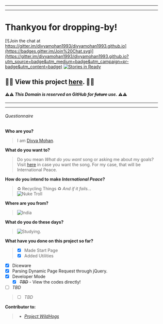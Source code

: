 [//]: # (Commented INDEX)
[//]: # (Two spaces "  " - Line Break)
[//]: # ("---------" -  Title Line)
[//]: # ("=========" - Sub-Title Line)

-----------------------
-----------------------
# Thankyou for dropping-by!

[![Join the chat at https://gitter.im/divyamohan1993/divyamohan1993.github.io](https://badges.gitter.im/Join%20Chat.svg)](https://gitter.im/divyamohan1993/divyamohan1993.github.io?utm_source=badge&utm_medium=badge&utm_campaign=pr-badge&utm_content=badge)  [![Stories in Ready](https://badge.waffle.io/divyamohan1993/divyamohan1993.github.io.svg?label=ready&title=Ready)](http://waffle.io/divyamohan1993/divyamohan1993.github.io)

## :construction::construction: View this project [here](//divyamohan1993.github.io). :construction::construction:

#### :warning::warning: *This Domain is reserved on GitHub for ~~future~~ use.* :warning::warning:
-----------------------
-----------------------

###### Questionnaire


**Who are you?**
> I am [Divya Mohan](//about.me/divyamohan1993).


**What do you want to?**
> Do you mean *What do you want* song or asking me about my goals? Visit [here](//www.youtube.com/watch?v=97BfC4LgrXk) in case you want the song. For my case, that will be International Peace.


**How do you intend to make _International Peace_?**
> :recycle: Recycling Things :recycle: *And if it fails...*  
> ![Nuke Troll](http://i.imgur.com/usKHT.gif)


**Where are you from?**
> ![India](http://flagpedia.net/data/flags/mini/in.png)


**What do you do these days?**
> ![Studying.](http://media.giphy.com/media/IW7oZF4MGJsfS/giphy.gif)


**What have you done on this project so far?**
>- [x] Made Start Page
>- [x] Added Utilities
  - [x] Diceware
  - [x] Parsing Dynamic Page Request through jQuery.
  - [x] Developer Mode
    - [x] ~~_TBD_~~ - View the codes directly!
  - [ ] *TBD*
>- [ ] *TBD*


**Contributor to:**
>- [*Project WildHogs*](//virtualwildhogs.github.io)
